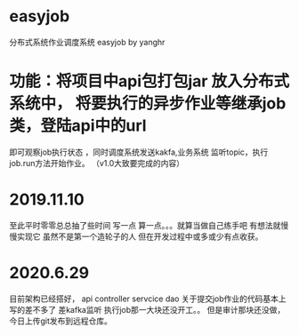 # easyjob
分布式系统作业调度系统 easyjob by yanghr

# 功能：将项目中api包打包jar 放入分布式系统中， 将要执行的异步作业等继承job类，登陆api中的url 
即可观察job执行状态 ，同时调度系统发送kakfa,业务系统 监听topic，执行job.run方法开始作业。
（v1.0大致要完成的内容）

# 2019.11.10

至此平时零零总总抽了些时间 写一点 算一点。。。就算当做自己练手吧 有想法就慢慢实现它
虽然不是第一个造轮子的人 但在开发过程中或多或少有点收获。


# 2020.6.29 
目前架构已经搭好， api controller servcice dao 关于提交job作业的代码基本上写的差不多了
差kafka监听 执行job那一大块还没开工。。
但是审计那块还没做， 今日上传git发布到远程仓库。

